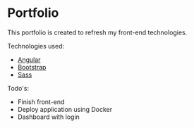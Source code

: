 # Portfolio

This portfolio is created to refresh my front-end technologies.

Technologies used:

* [Angular](https://github.com/angular)
* [Bootstrap](https://getbootstrap.com/)
* [Sass](https://sass-lang.com/)

Todo's:

* Finish front-end
* Deploy application using Docker
* Dashboard with login


